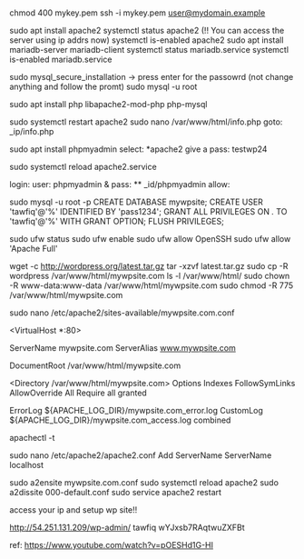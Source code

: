#

chmod 400 mykey.pem
ssh -i mykey.pem user@mydomain.example

sudo apt install apache2
systemctl status apache2 (!! You can access the server using ip addrs now)
systemctl is-enabled apache2
sudo apt install mariadb-server mariadb-client
systemctl status mariadb.service
systemctl is-enabled mariadb.service

sudo mysql_secure_installation -> press enter for the passowrd
(not change anything and follow the promt)
sudo mysql -u root

sudo apt install php libapache2-mod-php php-mysql

sudo systemctl restart apache2
sudo nano /var/www/html/info.php
goto: _ip/info.php

sudo apt install phpmyadmin
select: *apache2
give a pass: testwp24

sudo systemctl reload apache2.service


login: user: phpmyadmin & pass: **
_id/phpmyadmin
allow: 

sudo mysql -u root -p
CREATE DATABASE mywpsite;
CREATE USER 'tawfiq'@'%' IDENTIFIED BY 'pass1234';
GRANT ALL PRIVILEGES ON *.* TO 'tawfiq'@'%' WITH GRANT OPTION;
FLUSH PRIVILEGES;

sudo ufw status
sudo ufw enable
sudo ufw allow OpenSSH
sudo ufw allow 'Apache Full'


wget -c http://wordpress.org/latest.tar.gz
tar -xzvf latest.tar.gz
sudo cp -R wordpress /var/www/html/mywpsite.com
ls -l /var/www/html/
sudo chown -R www-data:www-data /var/www/html/mywpsite.com
sudo chmod -R 775 /var/www/html/mywpsite.com

sudo nano /etc/apache2/sites-available/mywpsite.com.conf

<VirtualHost *:80>

  ServerName mywpsite.com
  ServerAlias www.mywpsite.com

  DocumentRoot /var/www/html/mywpsite.com

  <Directory /var/www/html/mywpsite.com>
    Options Indexes FollowSymLinks
    AllowOverride All
    Require all granted
  </Directory>

  ErrorLog ${APACHE_LOG_DIR}/mywpsite.com_error.log
  CustomLog ${APACHE_LOG_DIR}/mywpsite.com_access.log combined

</VirtualHost>

apachectl -t

sudo nano /etc/apache2/apache2.conf
Add ServerName 
ServerName localhost


sudo a2ensite mywpsite.com.conf
sudo systemctl reload apache2
sudo a2dissite 000-default.conf
sudo service apache2 restart


access your ip and setup wp site!!

http://54.251.131.209/wp-admin/
tawfiq
wYJxsb7RAqtwuZXFBt

ref: https://www.youtube.com/watch?v=pOESHd1G-HI
